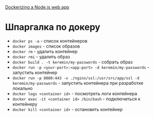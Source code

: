 [Dockerizing a Node.js web app](ttps://nodejs.org/en/docs/guides/nodejs-docker-webapp)

# Шпаргалка по докеру

- `docker ps -a` - список контейнеров
- `docker images` - список образов
- `docker rm` - удалить контейнер
- `docker rmi` - удалить образ
- `docker build . -t keremin/my-passwords` - собрать образ
- `docker run -p <your-port>:<app-port> -d keremin/my-passwords` - запустить контейнер
- `docker run -p 8080:443 -v ./nginx/ssl:/usr/src/app/ssl -d keremin/my-passwords` - запустить контейнера при разработке локально
- `docker logs <container id>` - посмотреть логи контейнера
- `docker exec -it <container id> /bin/bash` - подключиться к контейнеру
- `docker kill <container id>` - остановить контейнер
